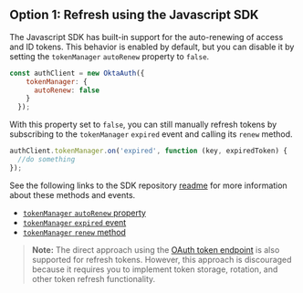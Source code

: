 ## Option 1: Refresh using the Javascript SDK

The Javascript SDK has built-in support for the auto-renewing of access and
ID tokens. This behavior is enabled by default, but you can disable it by
setting the `tokenManager` `autoRenew` property to `false`.

```javascript
const authClient = new OktaAuth({
    tokenManager: {
      autoRenew: false
    }
  });
```

With this property set to `false`, you can still manually refresh tokens by
subscribing to the `tokenManager` `expired` event and calling its
`renew` method.

```javascript
authClient.tokenManager.on('expired', function (key, expiredToken) {
  //do something
});
```

See the following links to the SDK repository
[readme](https://github.com/okta/okta-auth-js#readme) for more
information about these methods and events.

* [`tokenManager` `autoRenew` property](https://github.com//okta/okta-auth-js#autorenew)
* [`tokenManager` `expired` event](https://github.com/okta/okta-auth-js#tokenmanageronevent-callback-context)
* [`tokenManager` `renew` method](https://github.com/okta/okta-auth-js#tokenmanagerrenewkey)

> **Note:** The direct approach using the
[OAuth token endpoint](#refresh-using-the-oauth-token-endpoint) is also supported for
refresh tokens. However, this approach is discouraged because it requires
you to implement token storage, rotation, and other token refresh functionality.
